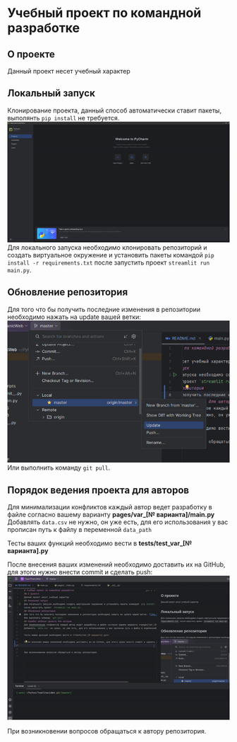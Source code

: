# Учебный проект по командной разработке
## О проекте
Данный проект несет учебный характер
## Локальный запуск
Клонирование проекта, данный способ автоматически ставит пакеты, выполянть `pip install` не требуется.
![git_new_project.gif](src/img/git_new_prjct.gif)
Для локального запуска необходимо клонировать репозиторий и создать виртуальное окружение и установить пакеты командой `pip install -r requirements.txt`
после запустить проект `streamlit run main.py`.
## Обновление репозитория
Для того что бы получить последние изменения в репозитории необходимо нажать на update вашей ветки:
![img.png](src/img/update_git.png)
Или выполнить команду `git pull`.
## Порядок ведения проекта для авторов
Для минимализации конфликтов каждый автор ведет разработку в файле согласно вашему варианту **pages/var_[№ варианта]/main.py** 
Добавлять `data.csv` не нужно, он уже есть, для его использования у вас прописан путь к файлу в переменной `data_path`

Тесты ваших функций необходимо вести в **tests/test_var_[№ варианта].py**

После внесения ваших изменений необходимо доставить их на GitHub, для этого нужно внести commit и сделать push:
![git_push.gif](src/img/git_push.gif)

При возникновении вопросов обращаться к автору репозитория.
